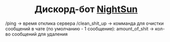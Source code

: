 <h1 align="center">Дискорд-бот <a href="https://discord.gg/qQfxTnm8rc" target="_blank">NightSun</a></h1>
/ping -> время отклика сервера
/clean_shit_up -> комманда для очистки сообщений в чате (по умолчанию - 1 сообщение):
  amount_of_shit -> кол-во сообщений для удаления


